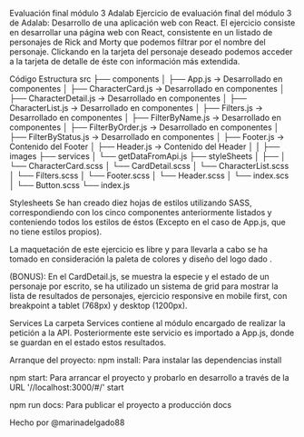 Evaluación final módulo 3 Adalab
Ejercicio de evaluación final del módulo 3 de Adalab: Desarrollo de una aplicación web con React.
El ejercicio consiste en desarrollar una página web con React, consistente en un listado de personajes de Rick and Morty que podemos filtrar por el nombre del personaje. Clickando en la tarjeta del personaje deseado podemos acceder a la tarjeta de detalle de éste con información más extendida.

Código
Estructura
src
├── components
│ ├── App.js -> Desarrollado en componentes
│ ├── CharacterCard.js -> Desarrollado en componentes
│ ├── CharacterDetail.js -> Desarrollado en componentes
│ ├── CharacterList.js -> Desarrollado en componentes
│ ├── Filters.js -> Desarrollado en componentes
│ ├── FilterByName.js -> Desarrollado en componentes
│ ├── FilterByOrder.js -> Desarrollado en componentes
│ ├── FilterByStatus.js -> Desarrollado en componentes
│ ├── Footer.js -> Contenido del Footer
│ ├── Header.js -> Contenido del Header
│
│
├── images
├── services
│ └── getDataFromApi.js
├── styleSheets
│ ├──
│ └── CharacterCard.scss
│ └── CardDetail.scss
│ └── CharacterList.scss
│ └── Filters.scss
│ └── Footer.scss
│ └── Header.scss
│ └── index.scs
│ └── Button.scss
└── index.js

Stylesheets
Se han creado diez hojas de estilos utilizando SASS, correspondiendo con los cinco componentes anteriormente listados y conteniendo todos los estilos de éstos (Excepto en el caso de App.js, que no tiene estilos propios).

La maquetación de este ejercicio es libre y para llevarla a cabo se ha tomado en consideración la paleta de colores y diseño del logo dado .

(BONUS): En el CardDetail.js, se muestra la especie y el estado de un personaje por escrito, se ha utilizado un sistema de grid para mostrar la lista de resultados de personajes, ejercicio responsive en mobile first, con breakpoint a tablet (768px) y desktop (1200px).

Services
La carpeta Services contiene al módulo encargado de realizar la petición a la API. Posteriormente este servicio es importado a App.js, donde se guardan en el estado estos resultados.

Arranque del proyecto:
npm install: Para instalar las dependencias
install

npm start: Para arrancar el proyecto y probarlo en desarrollo a través de la URL '//localhost:3000/#/'
start

npm run docs: Para publicar el proyecto a producción
docs

Hecho por @marinadelgado88
